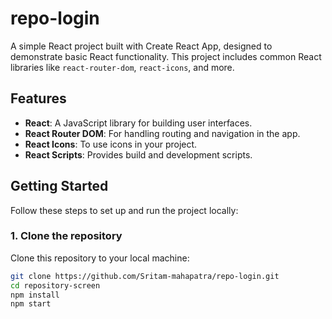 # repo-login

A simple React project built with Create React App, designed to demonstrate basic React functionality. This project includes common React libraries like `react-router-dom`, `react-icons`, and more.

## Features

- **React**: A JavaScript library for building user interfaces.
- **React Router DOM**: For handling routing and navigation in the app.
- **React Icons**: To use icons in your project.
- **React Scripts**: Provides build and development scripts.

## Getting Started

Follow these steps to set up and run the project locally:

### 1. Clone the repository
Clone this repository to your local machine:

```bash
git clone https://github.com/Sritam-mahapatra/repo-login.git
cd repository-screen
npm install
npm start

